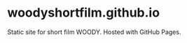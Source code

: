 woodyshortfilm.github.io
========================

Static site for short film WOODY. Hosted with GitHub Pages.
